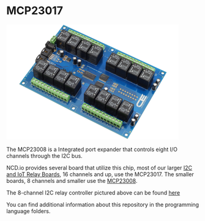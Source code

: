 # MCP23017

[![MCP23017](MCP23017_I2CR16G5LE_10A.png)](https://store.ncd.io/product/16-channel-general-purpose-spdt-relay-controller-with-i2c-interface/)

The MCP23008 is a Integrated port expander that controls eight I/O channels through the I2C bus.

NCD.io provides several board that utilize this chip, most of our larger [I2C and IoT Relay Boards](https://store.ncd.io/?fwp_main_facet=iot-devices&fwp_product_type=relay-controllers), 16 channels and up, use the MCP23017. The smaller boards, 8 channels and smaller use the [MCP23008](https://github.com/ncd-io/MCP23008).

The 8-channel I2C relay controller pictured above can be found [here](https://store.ncd.io/product/16-channel-general-purpose-spdt-relay-controller-with-i2c-interface/)

You can find additional information about this repository in the programming language folders.

